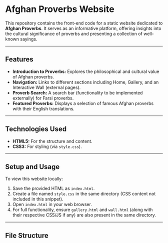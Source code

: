 # Afghan Proverbs Website

This repository contains the front-end code for a static website dedicated to **Afghan Proverbs**. It serves as an informative platform, offering insights into the cultural significance of proverbs and presenting a collection of well-known sayings.

---

## Features

* **Introduction to Proverbs:** Explores the philosophical and cultural value of Afghan proverbs.
* **Navigation:** Links to different sections including Home, Gallery, and an Interactive Wall (external pages).
* **Proverb Search:** A search bar (functionality to be implemented externally) for Farsi proverbs.
* **Featured Proverbs:** Displays a selection of famous Afghan proverbs with their English translations.

---

## Technologies Used

* **HTML5:** For the structure and content.
* **CSS3:** For styling (via `style.css`).

---

## Setup and Usage

To view this website locally:

1.  Save the provided HTML as `index.html`.
2.  Create a file named `style.css` in the same directory (CSS content not included in this snippet).
3.  Open `index.html` in your web browser.
4.  For full functionality, ensure `gallery.html` and `wall.html` (along with their respective CSS/JS if any) are also present in the same directory.

---

## File Structure
